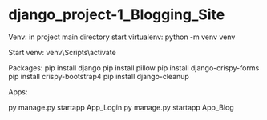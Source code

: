 # django_project-1_Blogging_Site

Venv: in project main directory start virtualenv:
	python -m venv venv

Start venv:
	venv\Scripts\activate

Packages:
pip install django
pip install pillow
pip install django-crispy-forms
pip install crispy-bootstrap4
pip install django-cleanup


Apps:
	
py manage.py startapp App_Login
py manage.py startapp App_Blog 


